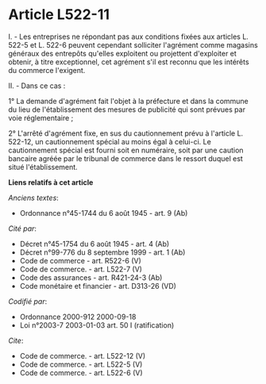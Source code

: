 # Article L522-11

I. - Les entreprises ne répondant pas aux conditions fixées aux articles L. 522-5 et L. 522-6 peuvent cependant solliciter
l'agrément comme magasins généraux des entrepôts qu'elles exploitent ou projettent d'exploiter et obtenir, à titre
exceptionnel, cet agrément s'il est reconnu que les intérêts du commerce l'exigent.

II. - Dans ce cas :

1° La demande d'agrément fait l'objet à la préfecture et dans la commune du lieu de l'établissement des mesures de publicité
qui sont prévues par voie réglementaire ;

2° L'arrêté d'agrément fixe, en sus du cautionnement prévu à l'article L. 522-12, un cautionnement spécial au moins égal à
celui-ci. Le cautionnement spécial est fourni soit en numéraire, soit par une caution bancaire agréée par le tribunal de
commerce dans le ressort duquel est situé l'établissement.

**Liens relatifs à cet article**

_Anciens textes_:

  - Ordonnance n°45-1744 du 6 août 1945 - art. 9 (Ab)

_Cité par_:

  - Décret n°45-1754 du 6 août 1945 - art. 4 (Ab)
  - Décret n°99-776 du 8 septembre 1999 - art. 1 (Ab)
  - Code de commerce - art. R522-6 (V)
  - Code de commerce. - art. L522-7 (V)
  - Code des assurances - art. R421-24-3 (Ab)
  - Code monétaire et financier - art. D313-26 (VD)

_Codifié par_:

  - Ordonnance 2000-912 2000-09-18
  - Loi n°2003-7 2003-01-03 art. 50 I (ratification)

_Cite_:

  - Code de commerce. - art. L522-12 (V)
  - Code de commerce. - art. L522-5 (V)
  - Code de commerce. - art. L522-6 (V)
